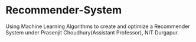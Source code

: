 # Recommender-System
Using Machine Learning Algorithms to create and optimize a Recommender System under Prasenjit Choudhury(Assistant Professor), NIT Durgapur.
